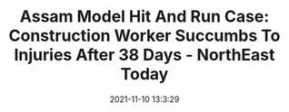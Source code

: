 ---
"title": "Assam Model Hit And Run Case: Construction Worker Succumbs To Injuries After 38 Days - NorthEast Today"
"date": "2021-11-10 13:3:29"
"feed_name": "GOOGLENEWSCONSTRUCTION"
"feed_website": "https://news.google.com/search?q=construction%2Bincident&hl=en-US&gl=US&ceid=US:en"
"feed_rss": "https://news.google.com/rss/search?q=construction%2Bincident&hl=en-US&gl=US&ceid=US:en"
"link": "https://www.northeasttoday.in/2021/11/10/assam-model-hit-and-run-case-construction-worker-succumbs-to-injuries-after-38-days/"
"source": "{'href': 'https://www.northeasttoday.in', 'title': 'NorthEast Today'}"
"file": "_posts/2021-1-1-3290e92c71c56b38562d9fd2d887dc25386a31ad.md"
"accident": "0"
"drilling": "0"
"dead": "0"
"injured": "0"
"arrested": "0"
"place": "unknown place"
"where": "unknown site"
"causes": "unknown"
"place_uri": "unknown place"
---
